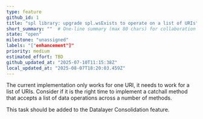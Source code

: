 ```yaml
---
type: feature
github_id: 1
title: "spl library: upgrade spl.wsExists to operate on a list of URIs"
short_summary: ""  # One-line summary (max 80 chars) for collaboration lists
state: "open"
milestone: "unassigned"
labels: "["enhancement"]"
priority: medium
estimated_effort: TBD
github_updated_at: "2025-07-10T11:15:38Z"
local_updated_at: "2025-08-07T18:20:03.459Z"
---
```


The current implementation only works for one URI, it needs to work for a list of URIs.
Consider if it is the right time to implement a catchall method that accepts a list of data operations across a number of methods.

This task should be added to the Datalayer Consolidation feature.
